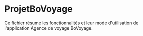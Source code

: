 # ProjetBoVoyage

Ce fichier résume les fonctionnalités et leur mode d'utilisation de l'application Agence de voyage BoVoyage.
